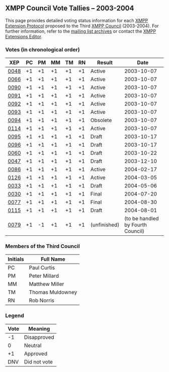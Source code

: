 XMPP Council Vote Tallies – 2003-2004
-------------------------------------

This page provides detailed voting status information for each [XMPP Extension Protocol] proposed to the Third [XMPP Council] (2003-2004). For further information, refer to the [mailing list archives] or contact the [XMPP Extensions Editor].

### Votes (in chronological order)

| XEP    | PC  | PM | MM  | TM  | RN  | Result       | Date                              |
|--------|-----|----|-----|-----|-----|--------------|-----------------------------------|
| [0048] | +1  | +1 | +1  | +1  | +1  | Active       | 2003-10-07                        |
| [0066] | +1  | +1 | +1  | +1  | +1  | Active       | 2003-10-07                        |
| [0090] | +1  | +1 | +1  | +1  | +1  | Active       | 2003-10-07                        |
| [0091] | +1  | +1 | +1  | +1  | +1  | Active       | 2003-10-07                        |
| [0092] | +1  | +1 | +1  | +1  | +1  | Active       | 2003-10-07                        |
| [0093] | +1  | +1 | +1  | +1  | +1  | Active       | 2003-10-07                        |
| [0094] | +1  | +1 | +1  | +1  | +1  | Obsolete     | 2003-10-07                        |
| [0114] | +1  | +1 | +1  | +1  | +1  | Active       | 2003-10-07                        |
| [0095] | +1  | +1 | +1  | +1  | +1  | Draft        | 2003-10-17                        |
| [0096] | +1  | +1 | +1  | +1  | +1  | Draft        | 2003-10-17                        |
| [0060] | +1  | +1 | +1  | +1  | +1  | Draft        | 2003-10-22                        |
| [0047] | +1  | +1 | +1  | +1  | +1  | Draft        | 2003-12-10                        |
| [0086] | +1  | +1 | +1  | +1  | +1  | Active       | 2004-02-17                        |
| [0126] | +1  | +1 | +1  | +1  | +1  | Active       | 2004-03-05                        |
| [0033] | +1  | +1 | +1  | +1  | +1  | Draft        | 2004-05-06                        |
| [0030] | +1  | +1 | +1  | +1  | +1  | Final        | 2004-07-20                        |
| [0077] | +1  | +1 | +1  | +1  | +1  | Final        | 2004-08-30                        |
| [0115] | +1  | +1 | +1  | +1  | +1  | Draft        | 2004-08-01                        |
| [0079] | +1  | -1 | +1  | +1  | +1  | (unfinished) | (to be handled by Fourth Council) |

### Members of the Third Council

| Initials | Full Name        |
|----------|------------------|
| PC       | Paul Curtis      |
| PM       | Peter Millard    |
| MM       | Matthew Miller   |
| TM       | Thomas Muldowney |
| RN       | Rob Norris       |

### Legend

| Vote | Meaning      |
|------|--------------|
| -1   | Disapproved  |
| 0    | Neutral      |
| +1   | Approved     |
| DNV  | Did not vote |

  [XMPP Extension Protocol]: /extensions/
  [XMPP Council]: /council/
  [mailing list archives]: http://mail.jabber.org/pipermail/council/
  [XMPP Extensions Editor]: /extensions/editor.shtml
  [0048]: /extensions/xep-0048.html
  [0066]: /extensions/xep-0066.html
  [0090]: /extensions/xep-0090.html
  [0091]: /extensions/xep-0091.html
  [0092]: /extensions/xep-0092.html
  [0093]: /extensions/xep-0093.html
  [0094]: /extensions/xep-0094.html
  [0114]: /extensions/xep-0114.html
  [0095]: /extensions/xep-0095.html
  [0096]: /extensions/xep-0096.html
  [0060]: /extensions/xep-0060.html
  [0047]: /extensions/xep-0047.html
  [0086]: /extensions/xep-0086.html
  [0126]: /extensions/xep-0126.html
  [0033]: /extensions/xep-0033.html
  [0030]: /extensions/xep-0030.html
  [0077]: /extensions/xep-0077.html
  [0115]: /extensions/xep-0115.html
  [0079]: /extensions/xep-0079.html
